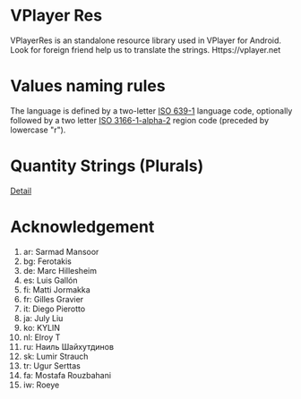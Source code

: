 VPlayer Res
===========

VPlayerRes is an standalone resource library used in VPlayer for Android. Look for foreign friend help us to translate the strings.
Https://vplayer.net

Values naming rules
===================
The language is defined by a two-letter [ISO 639-1][1] language code,
optionally followed by a two letter [ISO 3166-1-alpha-2][2] region code (preceded by lowercase "r").

Quantity Strings (Plurals)
=========================
[Detail][3]

Acknowledgement
===============
1. ar: Sarmad Mansoor
2. bg: Ferotakis
3. de: Marc Hillesheim
4. es: Luis Gallón
5. fi: Matti Jormakka
6. fr: Gilles Gravier
7. it: Diego Pierotto
8. ja: July Liu
9. ko: KYLIN
10. nl: Elroy T
11. ru: Наиль Шайхутдинов
12. sk: Lumir Strauch
13. tr: Ugur Serttas
14. fa: Mostafa Rouzbahani 
15. iw: Roeye

[1]: http://www.loc.gov/standards/iso639-2/php/code_list.php
[2]: http://www.iso.org/iso/prods-services/iso3166ma/02iso-3166-code-lists/country_names_and_code_elements
[3]: http://developer.android.com/guide/topics/resources/string-resource.html#Plurals
